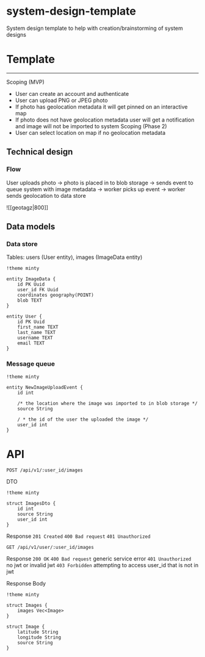 # system-design-template
System design template to help with creation/brainstorming of system designs

# Template
---

Scoping (MVP)
- User can create an account and authenticate 
- User can upload PNG or JPEG photo 
- If photo has geolocation metadata it will get pinned on an interactive map
- If photo does not have geolocation metadata user will get a notification and image will not be imported to system
Scoping (Phase 2)
- User can select location on map if no geolocation metadata

## Technical design

### Flow 
User uploads photo -> photo is placed in to blob storage -> sends event to queue system with image metadata -> worker picks up event -> worker sends geolocation to data store 

![[geotagz|800]]
## Data models

### Data store
Tables: users (User entity), images (ImageData entity)

```plantuml-svg
!theme minty

entity ImageData {
	id PK Uuid
	user_id FK Uuid
	coordinates geography(POINT)
	blob TEXT
}

entity User {
	id PK Uuid
	first_name TEXT
	last_name TEXT
	username TEXT
	email TEXT
}
```

### Message queue

```plantuml-svg
!theme minty

entity NewImageUploadEvent {
	id int
	
	/* the location where the image was imported to in blob storage */
	source String
	
	/ * the id of the user the uploaded the image */
	user_id int
}
```

# API

`POST /api/v1/:user_id/images`

DTO 
```plantuml-svg
!theme minty

struct ImagesDto {
	id int
	source String
	user_id int
}
```

Response 
`201 Created`
`400 Bad request`
`401 Unauthorized`


`GET /api/v1/user/:user_id/images`

Response 
`200 OK`
`400 Bad request` generic service error
`401 Unauthorized` no jwt or invalid jwt
`403 Forbidden`  attempting to access user_id that is not in jwt

Response Body

```plantuml-svg
!theme minty

struct Images {
	images Vec<Image>
}

struct Image {
	latitude String
	longitude String
	source String
}
```
